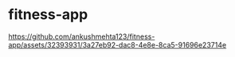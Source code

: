 # fitness-app

https://github.com/ankushmehta123/fitness-app/assets/32393931/3a27eb92-dac8-4e8e-8ca5-91696e23714e

